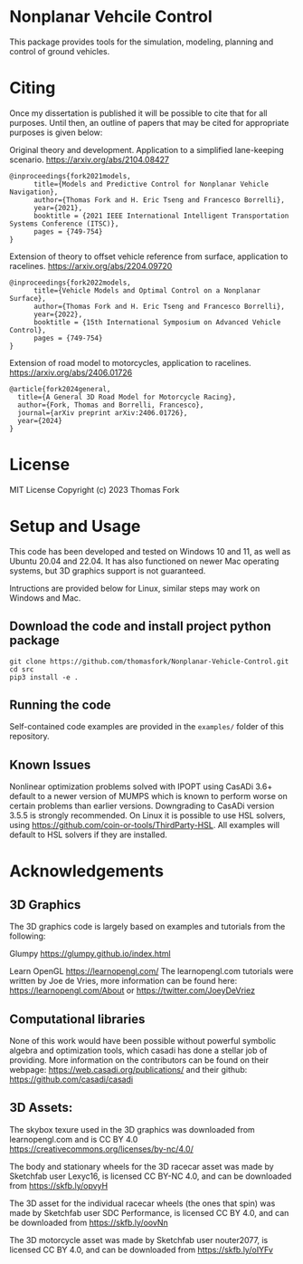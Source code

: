 # Nonplanar Vehcile Control
This package provides tools for the simulation, modeling, planning and control of ground vehicles.

# Citing
Once my dissertation is published it will be possible to cite that for all purposes. Until then, an outline of papers that may be cited for appropriate purposes is given below:


Original theory and development. Application to a simplified lane-keeping scenario. https://arxiv.org/abs/2104.08427
```
@inproceedings{fork2021models,
      title={Models and Predictive Control for Nonplanar Vehicle Navigation}, 
      author={Thomas Fork and H. Eric Tseng and Francesco Borrelli},
      year={2021},
      booktitle = {2021 IEEE International Intelligent Transportation Systems Conference (ITSC)},
      pages = {749-754}
}
```
Extension of theory to offset vehicle reference from surface, application to racelines. https://arxiv.org/abs/2204.09720
```
@inproceedings{fork2022models,
      title={Vehicle Models and Optimal Control on a Nonplanar Surface}, 
      author={Thomas Fork and H. Eric Tseng and Francesco Borrelli},
      year={2022},
      booktitle = {15th International Symposium on Advanced Vehicle Control},
      pages = {749-754}
}
```
Extension of road model to motorcycles, application to racelines. https://arxiv.org/abs/2406.01726
```
@article{fork2024general,
  title={A General 3D Road Model for Motorcycle Racing},
  author={Fork, Thomas and Borrelli, Francesco},
  journal={arXiv preprint arXiv:2406.01726},
  year={2024}
}
```

# License
MIT License Copyright (c) 2023 Thomas Fork


# Setup and Usage
This code has been developed and tested on Windows 10 and 11, as well as Ubuntu 20.04 and 22.04. It has also functioned on newer Mac operating systems, but 3D graphics support is not guaranteed.

Intructions are provided below for Linux, similar steps may work on Windows and Mac.

## Download the code and install project python package
```
git clone https://github.com/thomasfork/Nonplanar-Vehicle-Control.git
cd src
pip3 install -e .
```

## Running the code
Self-contained code examples are provided in the ```examples/``` folder of this repository.

## Known Issues
Nonlinear optimization problems solved with IPOPT using CasADi 3.6+ default to a newer version of MUMPS which is known to perform worse on certain problems than earlier versions. Downgrading to CasADi version 3.5.5 is strongly recommended. On Linux it is possible to use HSL solvers, using https://github.com/coin-or-tools/ThirdParty-HSL. All examples will default to HSL solvers if they are installed.


# Acknowledgements


## 3D Graphics
The 3D graphics code is largely based on examples and tutorials from the following:

Glumpy 
https://glumpy.github.io/index.html

Learn OpenGL
https://learnopengl.com/
The learnopengl.com tutorials were written by Joe de Vries, 
more information can be found here: https://learnopengl.com/About
or https://twitter.com/JoeyDeVriez


## Computational libraries
None of this work would have been possible without powerful symbolic algebra and optimization
tools, which casadi has done a stellar job of providing. More information on the contributors
can be found on their webpage: https://web.casadi.org/publications/
and their github: https://github.com/casadi/casadi


## 3D Assets:
The skybox texure used in the 3D graphics was downloaded from learnopengl.com and is CC BY 4.0
https://creativecommons.org/licenses/by-nc/4.0/

The body and stationary wheels for the 3D racecar asset was made by Sketchfab user Lexyc16,
is licensed CC BY-NC 4.0, and can be downloaded from https://skfb.ly/opvyH

The 3D asset for the individual racecar wheels (the ones that spin) was made by Sketchfab user SDC Performance, 
is licensed CC BY 4.0, and can be downloaded from https://skfb.ly/oovNn

The 3D motorcycle asset was made by Sketchfab user nouter2077,
is licensed CC BY 4.0, and can be downloaded from https://skfb.ly/oIYFv
